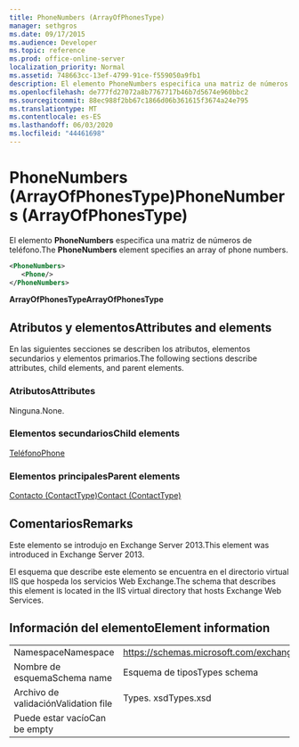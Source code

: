 ```yaml
---
title: PhoneNumbers (ArrayOfPhonesType)
manager: sethgros
ms.date: 09/17/2015
ms.audience: Developer
ms.topic: reference
ms.prod: office-online-server
localization_priority: Normal
ms.assetid: 748663cc-13ef-4799-91ce-f559050a9fb1
description: El elemento PhoneNumbers especifica una matriz de números de teléfono.
ms.openlocfilehash: de777fd27072a8b7767717b46b7d5674e960bbc2
ms.sourcegitcommit: 88ec988f2bb67c1866d06b361615f3674a24e795
ms.translationtype: MT
ms.contentlocale: es-ES
ms.lasthandoff: 06/03/2020
ms.locfileid: "44461698"
---
```

# <a name="phonenumbers-arrayofphonestype"></a><span data-ttu-id="ae055-103">PhoneNumbers (ArrayOfPhonesType)</span><span class="sxs-lookup"><span data-stu-id="ae055-103">PhoneNumbers (ArrayOfPhonesType)</span></span>

<span data-ttu-id="ae055-104">El elemento **PhoneNumbers** especifica una matriz de números de teléfono.</span><span class="sxs-lookup"><span data-stu-id="ae055-104">The **PhoneNumbers** element specifies an array of phone numbers.</span></span> 
  
```XML
<PhoneNumbers>
   <Phone/>
</PhoneNumbers>
```

 <span data-ttu-id="ae055-105">**ArrayOfPhonesType**</span><span class="sxs-lookup"><span data-stu-id="ae055-105">**ArrayOfPhonesType**</span></span>
## <a name="attributes-and-elements"></a><span data-ttu-id="ae055-106">Atributos y elementos</span><span class="sxs-lookup"><span data-stu-id="ae055-106">Attributes and elements</span></span>

<span data-ttu-id="ae055-107">En las siguientes secciones se describen los atributos, elementos secundarios y elementos primarios.</span><span class="sxs-lookup"><span data-stu-id="ae055-107">The following sections describe attributes, child elements, and parent elements.</span></span>
  
### <a name="attributes"></a><span data-ttu-id="ae055-108">Atributos</span><span class="sxs-lookup"><span data-stu-id="ae055-108">Attributes</span></span>

<span data-ttu-id="ae055-109">Ninguna.</span><span class="sxs-lookup"><span data-stu-id="ae055-109">None.</span></span>
  
### <a name="child-elements"></a><span data-ttu-id="ae055-110">Elementos secundarios</span><span class="sxs-lookup"><span data-stu-id="ae055-110">Child elements</span></span>

[<span data-ttu-id="ae055-111">Teléfono</span><span class="sxs-lookup"><span data-stu-id="ae055-111">Phone</span></span>](phone.md)
  
### <a name="parent-elements"></a><span data-ttu-id="ae055-112">Elementos principales</span><span class="sxs-lookup"><span data-stu-id="ae055-112">Parent elements</span></span>

[<span data-ttu-id="ae055-113">Contacto (ContactType)</span><span class="sxs-lookup"><span data-stu-id="ae055-113">Contact (ContactType)</span></span>](contact-contacttype.md)
  
## <a name="remarks"></a><span data-ttu-id="ae055-114">Comentarios</span><span class="sxs-lookup"><span data-stu-id="ae055-114">Remarks</span></span>

<span data-ttu-id="ae055-115">Este elemento se introdujo en Exchange Server 2013.</span><span class="sxs-lookup"><span data-stu-id="ae055-115">This element was introduced in Exchange Server 2013.</span></span>
  
<span data-ttu-id="ae055-116">El esquema que describe este elemento se encuentra en el directorio virtual IIS que hospeda los servicios Web Exchange.</span><span class="sxs-lookup"><span data-stu-id="ae055-116">The schema that describes this element is located in the IIS virtual directory that hosts Exchange Web Services.</span></span>
  
## <a name="element-information"></a><span data-ttu-id="ae055-117">Información del elemento</span><span class="sxs-lookup"><span data-stu-id="ae055-117">Element information</span></span>

|||
|:-----|:-----|
|<span data-ttu-id="ae055-118">Namespace</span><span class="sxs-lookup"><span data-stu-id="ae055-118">Namespace</span></span>  <br/> |https://schemas.microsoft.com/exchange/services/2006/types  <br/> |
|<span data-ttu-id="ae055-119">Nombre de esquema</span><span class="sxs-lookup"><span data-stu-id="ae055-119">Schema name</span></span>  <br/> |<span data-ttu-id="ae055-120">Esquema de tipos</span><span class="sxs-lookup"><span data-stu-id="ae055-120">Types schema</span></span>  <br/> |
|<span data-ttu-id="ae055-121">Archivo de validación</span><span class="sxs-lookup"><span data-stu-id="ae055-121">Validation file</span></span>  <br/> |<span data-ttu-id="ae055-122">Types. xsd</span><span class="sxs-lookup"><span data-stu-id="ae055-122">Types.xsd</span></span>  <br/> |
|<span data-ttu-id="ae055-123">Puede estar vacío</span><span class="sxs-lookup"><span data-stu-id="ae055-123">Can be empty</span></span>  <br/> ||
   

